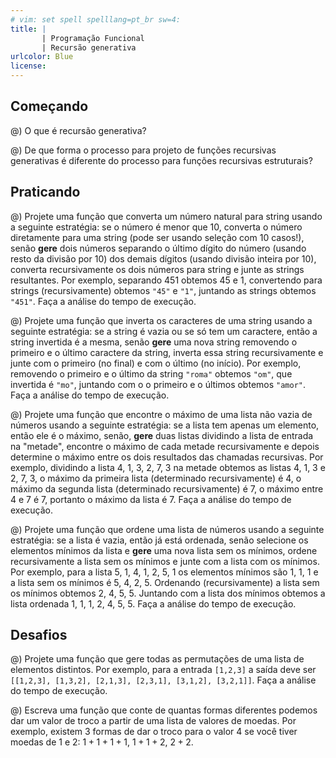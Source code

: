 ```yaml
---
# vim: set spell spelllang=pt_br sw=4:
title: |
       | Programação Funcional
       | Recursão generativa
urlcolor: Blue
license:
---
```


## Começando

@) O que é recursão generativa?

@) De que forma o processo para projeto de funções recursivas generativas é diferente do processo para funções recursivas estruturais?


## Praticando

@) Projete uma função que converta um número natural para string usando a seguinte estratégia: se o número é menor que 10, converta o número diretamente para uma string (pode ser usando seleção com 10 casos!), senão **gere** dois números separando o último dígito do número (usando resto da divisão por 10) dos demais dígitos (usando divisão inteira por 10), converta recursivamente os dois números para string e junte as strings resultantes. Por exemplo, separando 451 obtemos 45 e 1, convertendo para strings (recursivamente) obtemos `"45"` e `"1"`, juntando as strings obtemos `"451"`. Faça a análise do tempo de execução.

@) Projete uma função que inverta os caracteres de uma string usando a seguinte estratégia: se a string é vazia ou se só tem um caractere, então a string invertida é a mesma, senão **gere** uma nova string removendo o primeiro e o último caractere da string, inverta essa string recursivamente e junte com o primeiro (no final) e com o último (no início). Por exemplo, removendo o primeiro e o último da string `"roma"` obtemos `"om"`, que invertida é `"mo"`, juntando com o o primeiro e o últimos obtemos `"amor"`. Faça a análise do tempo de execução.

@) Projete uma função que encontre o máximo de uma lista não vazia de números usando a seguinte estratégia: se a lista tem apenas um elemento, então ele é o máximo, senão, **gere** duas listas dividindo a lista de entrada na "metade", encontre o máximo de cada metade recursivamente e depois determine o máximo entre os dois resultados das chamadas recursivas. Por exemplo, dividindo a lista 4, 1, 3, 2, 7, 3 na metade obtemos as listas 4, 1, 3 e 2, 7, 3, o máximo da primeira lista (determinado recursivamente) é 4, o máximo da segunda lista (determinado recursivamente) é 7, o máximo entre 4 e 7 é 7, portanto o máximo da lista é 7. Faça a análise do tempo de execução.

@) Projete uma função que ordene uma lista de números usando a seguinte estratégia: se a lista é vazia, então já está ordenada, senão selecione os elementos mínimos da lista e **gere** uma nova lista sem os mínimos, ordene recursivamente a lista sem os mínimos e junte com a lista com os mínimos. Por exemplo, para a lista 5, 1, 4, 1, 2, 5, 1 os elementos mínimos são 1, 1, 1 e a lista sem os mínimos é 5, 4, 2, 5. Ordenando (recursivamente) a lista sem os mínimos obtemos 2, 4, 5, 5. Juntando com a lista dos mínimos obtemos a lista ordenada 1, 1, 1, 2, 4, 5, 5. Faça a análise do tempo de execução.


## Desafios

@) Projete uma função que gere todas as permutações de uma lista de elementos distintos. Por exemplo, para a entrada `[1,2,3]` a saída deve ser `[[1,2,3], [1,3,2], [2,1,3], [2,3,1], [3,1,2], [3,2,1]]`. Faça a análise do tempo de execução.

@) Escreva uma função que conte de quantas formas diferentes podemos dar um valor de troco a partir de uma lista de valores de moedas. Por exemplo, existem 3 formas de dar o troco para o valor 4 se você tiver moedas de 1 e 2: $1 + 1 + 1 + 1$, $1 + 1 + 2$, $2 + 2$.
